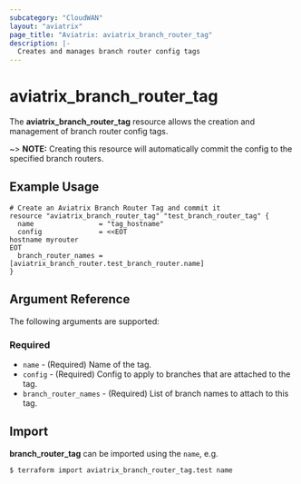 ```yaml
---
subcategory: "CloudWAN"
layout: "aviatrix"
page_title: "Aviatrix: aviatrix_branch_router_tag"
description: |-
  Creates and manages branch router config tags
---
```


# aviatrix_branch_router_tag

The **aviatrix_branch_router_tag** resource allows the creation and management of branch router config tags.

~> **NOTE:** Creating this resource will automatically commit the config to the specified branch routers.

## Example Usage

```hcl
# Create an Aviatrix Branch Router Tag and commit it
resource "aviatrix_branch_router_tag" "test_branch_router_tag" {
  name                = "tag_hostname"
  config              = <<EOT
hostname myrouter
EOT
  branch_router_names = [aviatrix_branch_router.test_branch_router.name]
}
```

## Argument Reference

The following arguments are supported:

### Required
* `name` - (Required) Name of the tag.
* `config` - (Required) Config to apply to branches that are attached to the tag.
* `branch_router_names` - (Required) List of branch names to attach to this tag.

## Import

**branch_router_tag** can be imported using the `name`, e.g.

```
$ terraform import aviatrix_branch_router_tag.test name
```
